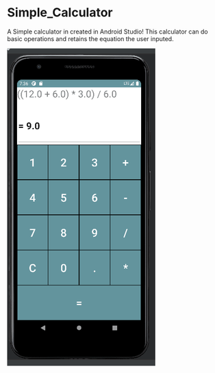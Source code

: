 # Simple_Calculator
A Simple calculator in created in Android Studio! 
This calculator can do basic operations and retains the equation the user inputed.

 ![Sample](app/src/main/res/drawable-v24/calculator1.png)
